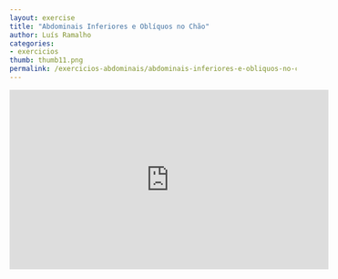 ```yaml
---
layout: exercise
title: "Abdominais Inferiores e Oblíquos no Chão"
author: Luís Ramalho
categories: 
- exercicios
thumb: thumb11.png
permalink: /exercicios-abdominais/abdominais-inferiores-e-obliquos-no-chao.html
---
```


<iframe src="https://www.youtube.com/embed/K-SW0-VaZ8g" frameborder="0" width="560" height="315"></iframe>
